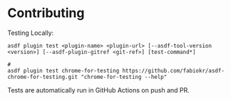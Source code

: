 # Contributing

Testing Locally:

```shell
asdf plugin test <plugin-name> <plugin-url> [--asdf-tool-version <version>] [--asdf-plugin-gitref <git-ref>] [test-command*]

#
asdf plugin test chrome-for-testing https://github.com/fabiokr/asdf-chrome-for-testing.git "chrome-for-testing --help"
```

Tests are automatically run in GitHub Actions on push and PR.
